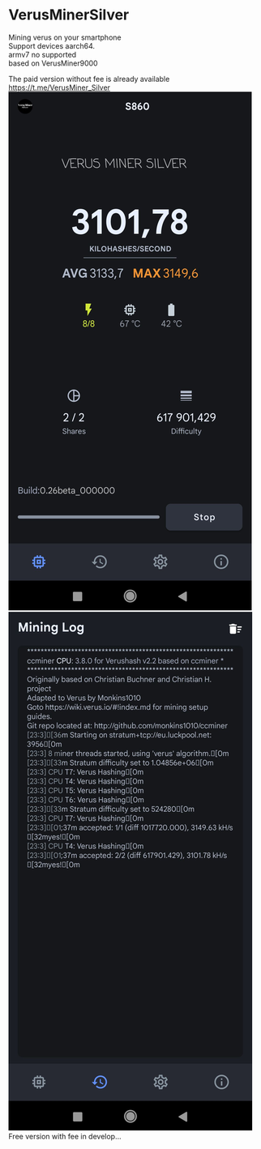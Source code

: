 # VerusMinerSilver
Mining verus on your smartphone  
Support devices aarch64.  
armv7 no supported  
based on VerusMiner9000

The paid version without fee is already available  
https://t.me/VerusMiner_Silver  
![Image alt](/VerGlavStr.jpg?raw=true "Optional Title") ![Image alt](/VerMLog.jpg?raw=true "Optional Title") 
Free version with fee in develop...
